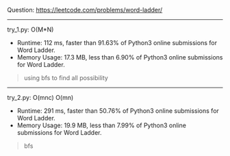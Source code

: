 Question: https://leetcode.com/problems/word-ladder/

---

try_1.py: O(M*N)
* Runtime: 112 ms, faster than 91.63% of Python3 online submissions for Word Ladder.
* Memory Usage: 17.3 MB, less than 6.90% of Python3 online submissions for Word Ladder.

> using bfs to find all possibility

---

try_2.py: O(mnc) O(mn)

* Runtime: 291 ms, faster than 50.76% of Python3 online submissions for Word Ladder.
* Memory Usage: 19.9 MB, less than 7.99% of Python3 online submissions for Word Ladder.

> bfs